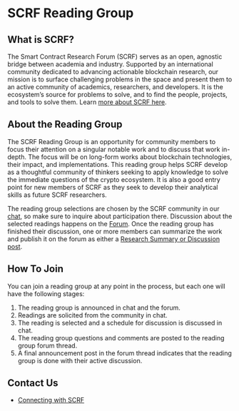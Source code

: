 # SCRF Reading Group

## What is SCRF?

The Smart Contract Research Forum (SCRF) serves as an open, agnostic bridge between academia and industry. Supported by an international community dedicated to advancing actionable blockchain research, our mission is to surface challenging problems in the space and present them to an active community of academics, researchers, and developers. It is the ecosystem’s source for problems to solve, and to find the people, projects, and tools to solve them. Learn [more about SCRF here](https://github.com/smartcontractresearchforum/docs).

## About the Reading Group

The SCRF Reading Group is an opportunity for community members to focus their attention on a singular notable work and to discuss that work in-depth. The focus will be on long-form works about blockchain technologies, their impact, and implementations. This reading group helps SCRF develop as a thoughtful community of thinkers seeking to apply knowledge to solve the immediate questions of the crypto ecosystem. It is also a good entry point for new members of SCRF as they seek to develop their analytical skills as future SCRF researchers.

The reading group selections are chosen by the SCRF community in our [chat](https://discord.gg/QKktHJU9), so make sure to inquire about participation there. Discussion about the selected readings happens on the [Forum](https://www.smartcontractresearch.org). Once the reading group has finished their discussion, one or more members can summarize the work and publish it on the forum as either a [Research Summary or Discussion post](https://github.com/smartcontractresearchforum/docs#content-templates).

## How To Join

You can join a reading group at any point in the process, but each one will have the following stages:

1. The reading group is announced in chat and the forum.
1. Readings are solicited from the community in chat.
1. The reading is selected and a schedule for discussion is discussed in chat.
1. The reading group questions and comments are posted to the reading group forum thread.
1. A final announcement post in the forum thread indicates that the reading group is done with their active discussion. 

## Contact Us

- [Connecting with SCRF](content_connecting_with_scrf.md)


